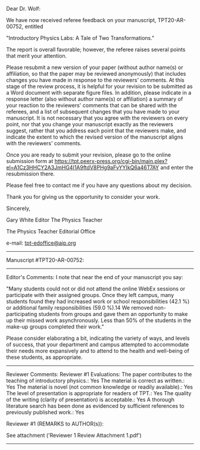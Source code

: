 Dear Dr. Wolf:

We have now received referee feedback on your manuscript, TPT20-AR-00752, entitled

"Introductory Physics Labs: A Tale of Two Transformations."

The report is overall favorable; however, the referee raises several points that merit your attention.

Please resubmit a new version of your paper (without author name(s) or affiliation, so that the paper may be reviewed anonymously) that includes changes you have made in response to the reviewers' comments. At this stage of the review process, it is helpful for your revision to be submitted as a Word document with separate figure files. In addition, please indicate in a response letter (also without author name(s) or affiliation) a summary of your reaction to the reviewers' comments that can be shared with the referees, and a list of subsequent changes that you have made to your manuscript. It is not necessary that you agree with the reviewers on every point, nor that you change your manuscript exactly as the reviewers suggest, rather that you address each point that the reviewers make, and indicate the extent to which the revised version of the manuscript aligns with the reviewers' comments.

Once you are ready to submit your revision, please go to the online submission form at https://tpt.peerx-press.org/cgi-bin/main.plex?el=A1Cz3HHCY2A3JmHG4I1A9ftdV8PHg9aFyYYIkQ6a46T7AY and enter the resubmission there.

Please feel free to contact me if you have any questions about my decision.

Thank you for giving us the opportunity to consider your work.

Sincerely,

Gary White
Editor
The Physics Teacher


The Physics Teacher Editorial Office

e-mail: tpt-edoffice@aip.org


---------------------------------------------------------------------
Manuscript #TPT20-AR-00752:



****************
Editor's Comments:
I note that near the end of your manuscript you say:

"Many students could not or did not attend the online WebEx sessions or participate with
their assigned groups. Once they left campus, many students found they had increased
work or school responsibilities (42.1 %) or additional family responsibilities (59.0 %).14 We removed non-participating students from groups and gave them an opportunity to make up their missed work asynchronously. Less than 50% of the students in the make-up groups completed their work."

Please consider elaborating a bit, indicating the variety of ways, and levels of success, that your department and campus attempted to accommodate their needs more expansively and to attend to the health and well-being of these students, as appropriate.

****************
Reviewer Comments:
Reviewer #1 Evaluations:
The paper contributes to the teaching of introductory physics.: Yes
The material is correct as written.: Yes
The material is novel (not common knowledge or readily available).: Yes
The level of presentation is appropriate for readers of TPT.: Yes
The quality of the writing (clarity of presentation) is acceptable.: Yes
A thorough literature search has been done as evidenced by sufficient references to previously published work.: Yes

Reviewer #1 (REMARKS to AUTHOR(s)):

See attachment ('Reviewer 1 Review Attachment 1.pdf')

---------------------------------------------------------------------

